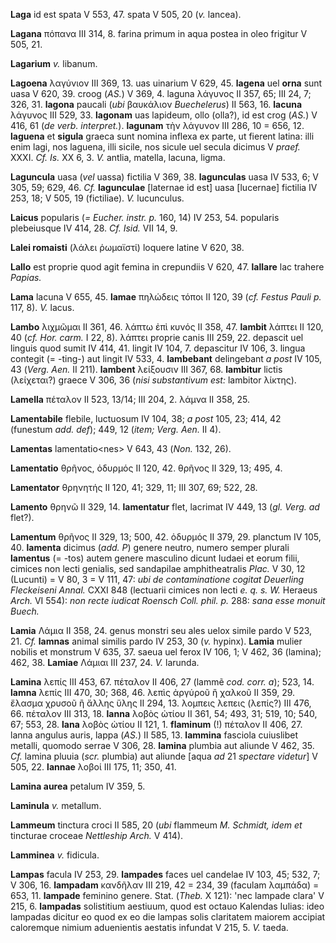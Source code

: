 **Laga** id est spata V 553, 47. spata V 505, 20 (*v.* lancea).

**Lagana** πόπανα III 314, 8. farina primum in aqua postea in oleo
frigitur V 505, 21.

**Lagarium** *v.* libanum.

**Lagoena** λαγύνιον III 369, 13. uas uinarium V 629, 45. **lagena** uel
**orna** sunt uasa V 620, 39. croog (*AS.*) V 369, 4. laguna λάγυνος II
357, 65; III 24, 7; 326, 31. **lagona** paucali (*ubi* βαυκάλιον
*Buechelerus*) II 563, 16. **lacuna** λάγυνος III 529, 33. **lagonam**
uas lapideum, ollo (olla?), id est crog (*AS.*) V 416, 61 (*de verb.
interpret.*). **lagunam** τὴν λάγυνον III 286, 10 = 656, 12. **laguena**
et **sigula** graeca sunt nomina inflexa ex parte, ut fierent latina:
illi enim lagi, nos laguena, illi sicile, nos sicule uel secula dicimus
V *praef.* XXXI. *Cf. Is.* XX 6, 3. *V.* antlia, matella, lacuna, ligma.

**Laguncula** uasa (*vel* uassa) fictilia V 369, 38. **lagunculas** uasa
IV 533, 6; V 305, 59; 629, 46. *Cf.* **lagunculae** [laternae id est]
uasa [lucernae] fictilia IV 253, 18; V 505, 19 (fictiliae). *V.*
lucunculus.

**Laicus** popularis (*= Eucher. instr. p.* 160, 14) IV 253, 54.
popularis plebeiusque IV 414, 28. *Cf. Isid.* VII 14, 9.

**Lalei romaisti** (λάλει ῥωμαϊστί) loquere latine V 620, 38.

**Lallo** est proprie quod agit femina in crepundiis V 620, 47.
**lallare** lac trahere *Papias.*

**Lama** lacuna V 655, 45. **lamae** πηλώδεις τόποι II 120, 39 (*cf.
Festus Pauli p.* 117, 8). *V.* lacus.

**Lambo** λιχμῶμαι II 361, 46. λάπτω ἐπὶ κυνός II 358, 47. **lambit**
λάπτει II 120, 40 (*cf. Hor. carm.* I 22, 8). λάπτει proprie canis III
259, 22. depascit uel linguis quod sumit IV 414, 41. lingit IV 104, 7.
depascitur IV 106, 3. lingua contegit (= -ting-) aut lingit IV 533, 4.
**lambebant** delingebant *a post* IV 105, 43 (*Verg. Aen.* II 211).
**lambent** λείξουσιν III 367, 68. **lambitur** lictis (λείχεται?)
graece V 306, 36 (*nisi substantivum est:* lambitor λίκτης).

**Lamella** πέταλον II 523, 13/14; III 204, 2. λάμνα II 358, 25.

**Lamentabile** flebile, luctuosum IV 104, 38; *a post* 105, 23; 414, 42
(funestum *add. def*); 449, 12 (*item; Verg. Aen.* II 4).

**Lamentas** lamentatio\<nes\> V 643, 43 (*Non.* 132, 26).

**Lamentatio** θρῆνος, ὀδυρμός II 120, 42. θρῆνος II 329, 13; 495, 4.

**Lamentator** θρηνητής II 120, 41; 329, 11; III 307, 69; 522, 28.

**Lamento** θρηνῶ II 329, 14. **lamen­tatur** flet, lacrimat IV 449, 13
(*gl. Verg. ad* flet?).

**Lamentum** θρῆνος II 329, 13; 500, 42. ὀδυρμός II 379, 29. planctum IV
105, 40. **lamenta** dicimus (*add. P*) genere neutro, numero semper
plurali **lamentus** (= -tos) autem genere masculino dicunt Iudaei
et eorum filii, cimices non lecti genialis, sed sandapilae
amphitheatralis *Plac.* V 30, 12 (Lucunti) = V 80, 3 = V 111, 47: *ubi
de contaminatione cogitat Deuerling Fleckeiseni Annal.* CXXI 848
(lectuarii cimices non lecti *e. q. s. W.* Heraeus *Arch.* VI 554):
*non recte iudicat Roensch Coll. phil. p.* 288: *sana esse monuit
Buech.*

**Lamia** Λάμια II 358, 24. genus monstri seu ales uelox simile pardo V
523, 21. *Cf.* **lamnas** animal similis pardo IV 253, 30 (*v.* hypinx).
**Lamia** mulier nobilis et monstrum V 635, 37. saeua uel ferox IV 106,
1; V 462, 36 (lamina); 462, 38. **Lamiae** Λάμιαι III 237, 24. *V.*
larunda.

**Lamina** λεπίς III 453, 67. πέταλον II 406, 27 (lammẽ *cod. corr. a*);
523, 14. **lamna** λεπίς III 470, 30; 368, 46. λεπὶς ἀργύροῦ ἢ χαλκοῦ II
359, 29. ἔλασμα χρυσοῦ ἢ ἄλλης ὕλης II 294, 13. λομπεις λεπεις (λεπίς?)
III 476, 66. πέταλον III 313, 18. **lanna** λοβὸς ὠτίου II 361, 54; 493,
31; 519, 10; 540, 67; 553, 28. **lana** λοβὸς ὠτίου II 121, 1.
**flaminum** (!) πέταλον II 406, 27. lanna angulus auris, lappa (*AS.*)
II 585, 13. **lammina** fasciola cuiuslibet metalli, quomodo serrae V
306, 28. **lamina** plumbia aut aliunde V 462, 35. *Cf.* lamina pluuia
(*scr.* plumbia) aut aliunde [aqua *ad* 21 *spec­tare videtur*] V 505,
22. **lannae** λοβοί III 175, 11; 350, 41.

**Lamina aurea** petalum IV 359, 5.

**Laminula** *v.* metallum.

**Lammeum** tinctura croci II 585, 20 (*ubi* flammeum *M. Schmidt, idem
et* tincturae croceae *Nettleship Arch.* V 414).

**Lamminea** *v.* fidicula.

**Lampas** facula IV 253, 29. **lampades** faces uel candelae IV 103,
45; 532, 7; V 306, 16. **lampadam** κανδῆλαν III 219, 42 = 234, 39
(faculam λαμπάδα) = 653, 11. **lampade** feminino genere. Stat. (*Theb.*
X 121): 'nec lampade clara' V 215, 6. **lampadas** solistitium aestiuum,
quod est octauo Kalendas Iulias: ideo lampadas dicitur eo quod ex eo die
lampas solis claritatem maiorem accipiat caloremque nimium aduenientis
aestatis infundat V 215, 5. *V.* taeda.
